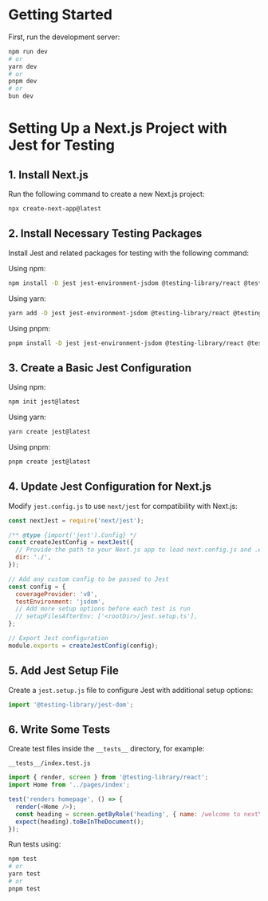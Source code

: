 
# Getting Started

First, run the development server:

```bash
npm run dev
# or
yarn dev
# or
pnpm dev
# or
bun dev
```

# Setting Up a Next.js Project with Jest for Testing

## 1. Install Next.js
Run the following command to create a new Next.js project:
```sh
npx create-next-app@latest
```

## 2. Install Necessary Testing Packages
Install Jest and related packages for testing with the following command:

Using npm:
```sh
npm install -D jest jest-environment-jsdom @testing-library/react @testing-library/dom @testing-library/jest-dom ts-node
```

Using yarn:
```sh
yarn add -D jest jest-environment-jsdom @testing-library/react @testing-library/dom @testing-library/jest-dom ts-node
```

Using pnpm:
```sh
pnpm install -D jest jest-environment-jsdom @testing-library/react @testing-library/dom @testing-library/jest-dom ts-node
```

## 3. Create a Basic Jest Configuration

Using npm:
```sh
npm init jest@latest
```

Using yarn:
```sh
yarn create jest@latest
```

Using pnpm:
```sh
pnpm create jest@latest
```

## 4. Update Jest Configuration for Next.js

Modify `jest.config.js` to use `next/jest` for compatibility with Next.js:

```js
const nextJest = require('next/jest');

/** @type {import('jest').Config} */
const createJestConfig = nextJest({
  // Provide the path to your Next.js app to load next.config.js and .env files in your test environment
  dir: './',
});

// Add any custom config to be passed to Jest
const config = {
  coverageProvider: 'v8',
  testEnvironment: 'jsdom',
  // Add more setup options before each test is run
  // setupFilesAfterEnv: ['<rootDir>/jest.setup.ts'],
};

// Export Jest configuration
module.exports = createJestConfig(config);
```

## 5. Add Jest Setup File

Create a `jest.setup.js` file to configure Jest with additional setup options:

```js
import '@testing-library/jest-dom';
```

## 6. Write Some Tests

Create test files inside the `__tests__` directory, for example:

`__tests__/index.test.js`

```js
import { render, screen } from '@testing-library/react';
import Home from '../pages/index';

test('renders homepage', () => {
  render(<Home />);
  const heading = screen.getByRole('heading', { name: /welcome to next\.js!/i });
  expect(heading).toBeInTheDocument();
});
```

Run tests using:
```bash
npm test
# or
yarn test
# or
pnpm test
